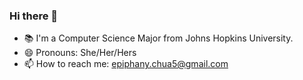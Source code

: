 ### Hi there 👋
- 📚 I'm a Computer Science Major from Johns Hopkins University.
- 😄 Pronouns: She/Her/Hers
- 📫 How to reach me: epiphany.chua5@gmail.com


<!--
**echua3/echua3** is a ✨ _special_ ✨ repository because its `README.md` (this file) appears on your GitHub profile.

Here are some ideas to get you started:

- 🔭 I’m currently working on ...
- 🌱 I’m currently learning ...
- 👯 I’m looking to collaborate on ...
- 🤔 I’m looking for help with ...
- 💬 Ask me about ...
- 📫 How to reach me: ...
- 😄 Pronouns: ...
- ⚡ Fun fact: ...
-->

